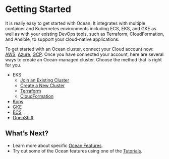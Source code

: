 # Getting Started

It is really easy to get started with Ocean. It integrates with multiple container and Kubernetes environments including ECS, EKS, and GKE as well as with your existing DevOps tools, such as Terraform, CloudFormation, and Ansible, to support your cloud-native applications.

To get started with an Ocean cluster, connect your Cloud account now: [AWS](connect-your-cloud-provider/aws-account.md), [Azure](connect-your-cloud-provider/azure-account.md), [GCP](connect-your-cloud-provider/gcp-project.md).  Once you have connected your account, here are several ways to create an Ocean-managed cluster. Choose the method that is right for you.

* EKS
  * [Join an Existing Cluster](eks/join-an-existing-cluster)
  * [Create a New Cluster](eks/create-a-new-cluster.md)
  * [Terraform](eks/terraform.md)
  * [CloudFormation](https://aws.amazon.com/quickstart/architecture/spotinst-ocean-eks/)
* [Kops](tools-and-integrations/kops/README.md)
* [GKE](gke.md)
* [ECS](ecs.md)
* [OpenShift](tools-and-integrations/openshift/README.md)

## What’s Next?
* Learn more about specific [Ocean Features](features).
* Try out some of the Ocean features using one of the [Tutorials](tutorials).
